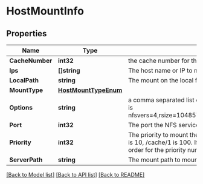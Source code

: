 # HostMountInfo

## Properties

Name | Type | Description | Notes
------------ | ------------- | ------------- | -------------
**CacheNumber** | **int32** | the cache number for the nfs mount.  0 is /cache, 1 is /cache/1, ... | [optional] 
**Ips** | **[]string** | The host name or IP to mount. | [optional] 
**LocalPath** | **string** | The mount on the local filesystem | [optional] 
**MountType** | [**HostMountTypeEnum**](HostMountTypeEnum.md) |  | [optional] 
**Options** | **string** | a comma separated list of options to pass into the mount commmand.  An example is nfsvers&#x3D;4,rsize&#x3D;1048576,wsize&#x3D;1048576,hard,timeo&#x3D;600,retrans&#x3D;2,noresvport | [optional] 
**Port** | **int32** | The port the NFS service is listening on | [optional] 
**Priority** | **int32** | The priority to mount them.  Lowest first to highest numbers.  For example, /cache is 10, /cache/1 is 100. If they have the same priority then they are run in random order for the priority number. | [optional] 
**ServerPath** | **string** | The mount path to mount | [optional] 

[[Back to Model list]](../README.md#documentation-for-models) [[Back to API list]](../README.md#documentation-for-api-endpoints) [[Back to README]](../README.md)


